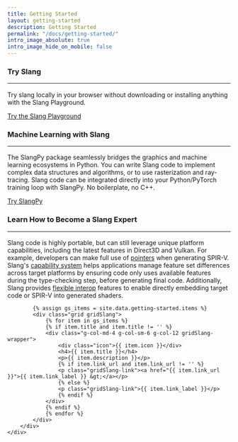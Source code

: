 ```yaml
---
title: Getting Started
layout: getting-started
description: Getting Started
permalink: "/docs/getting-started/"
intro_image_absolute: true
intro_image_hide_on_mobile: false
---
```


<div class="section greyBar">
<div class="container">
        <div class="row">
            <div class="col-6">
                <h3>Try Slang
                    <hr>
                </h3>
                <p>Try slang locally in your browser without downloading or installing anything with the Slang
                    Playground.</p>
                <a class="btn btn-primary " href="https://try.shader-slang.org/">Try the Slang Playground</a>
            </div>
            <div class="col-6">
                <img class="img-fluid" src="/images/getting-started/slang-demo.png" alt="">
            </div>
        </div>
    </div>
</div>

<div class="container">
<div class="section">
    <div class="row">
        <div class="col-12">
            <h3>Machine Learning with Slang
                <hr>
            </h3>
            <p>The SlangPy package seamlessly bridges the graphics and machine learning ecosystems in Python. You can write Slang code to implement complex data structures and algorithms, or to use rasterization and ray-tracing. Slang code can be integrated directly into your Python/PyTorch training loop with SlangPy. No boilerplate, no C++.</p>
            <a class="btn btn-primary " href="https://slangpy.shader-slang.org/">Try SlangPy</a>
        </div>
    </div>
</div>
</div>

<div class="container">
<div class="section">
    <div class="row">
        <div class="col-12">
            <h3>Learn How to Become a Slang Expert
                <hr>
            </h3>
            <p>Slang code is highly portable, but can still leverage unique platform capabilities, including the latest
                features in
                Direct3D and Vulkan. For example, developers can make full use of <a
                    href="https://shader-slang.com/slang/user-guide/convenience-features.html#pointers-limited">pointers</a> when generating
                SPIR-V. Slang's <a href="/slang/user-guide/capabilities.html">capability
                    system</a> helps applications manage feature set differences across target platforms by ensuring
                code only uses available
                features during the type-checking step, before generating final code. Additionally, Slang provides <a
                    href="https://shader-slang.com/slang/user-guide/a1-04-interop.html">flexible
                    interop</a> features to enable directly embedding target code or SPIR-V into generated shaders.</p>
        </div>
    </div>
</div>
</div>

<div class="container">
<div id="docs_tutorials" class="section">
    <div class="row">
        <div class="col-12">

            {% assign gs_items = site.data.getting-started.items %}
            <div class="grid gridSlang">
                {% for item in gs_items %}
                {% if item.title and item.title != '' %}
                <div class="g-col-md-4 g-col-sm-6 g-col-12 gridSlang-wrapper">
                    <div class="icon">{{ item.icon }}</div>
                    <h4>{{ item.title }}</h4>
                    <p>{{ item.description }}</p>
                    {% if item.link_url and item.link_url != '' %}
                    <p class="gridSlang-link"><a href="{{ item.link_url }}">{{ item.link_label }} &gt;</a></p>
                    {% else %}
                    <p class="gridSlang-link">{{ item.link_label }}</p>
                    {% endif %}
                </div>
                {% endif %}
                {% endfor %}
            </div>
        </div>
    </div>
</div>
</div>
